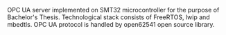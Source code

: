 OPC UA server implemented on SMT32 microcontroller for the purpose of Bachelor's Thesis. Technological stack consists of FreeRTOS, lwip and mbedtls. OPC UA protocol is handled by open62541 open source library.
